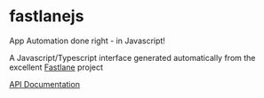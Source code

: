 # fastlanejs

App Automation done right - in Javascript!

A Javascript/Typescript interface generated automatically from the excellent [Fastlane](https://fastlane.tools) project

[API Documentation](https://rhdeck.github.io/fastlane-js/packages/fastlane/docs/)
